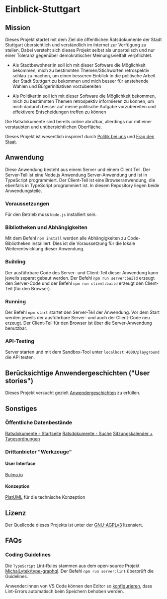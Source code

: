 # Einblick-Stuttgart

## Mission
Dieses Projekt startet mit dem Ziel die öffentlichen Ratsdokumente der Stadt Stuttgart übersichtlich und verständlich im Internet zur Verfügung zu stellen. Dabei versteht sich dieses Projekt selbst als unparteiisch und nur einer Toleranz gegenüber demokratischer Meinungsvielfalt verpflichtet.

+ Als Stadtbewohner:in soll ich mit dieser Software die Möglichkeit bekommen, mich zu bestimmten Themen/Stichworten retrospektiv schlau zu machen, um einen besseren Einblick in die politische Arbeit der Stadt Stuttgart zu bekommen und mich besser für anstehende Wahlen und Bürgerinitiativen vorzubereiten

+ Als Politiker:in soll ich mit dieser Software die Möglichkeit bekommen, mich zu bestimmten Themen retrospektiv informieren zu können, um mich dadurch besser auf meine politische Aufgabe vorzubereiten und effektivere Entscheidungen treffen zu können

Die Ratsdokumente sind bereits online abrufbar, allerdings nur mit einer verstaubten und unübersichtlichen Oberfläche.

Dieses Projekt ist wesentlich inspiriert durch [Politik bei uns](https://politik-bei-uns.de/) und [Frag den Staat](https://fragdenstaat.de/).  

## Anwendung
Diese Anwendung besteht aus einem Server und einem Client Teil. Der Server-Teil ist eine Node.js Anwendung Server-Anwendung und ist in TypeScript programmiert. Der Client-Teil ist eine Browseranwendung, die ebenfalls in TypeScript programmiert ist. In diesem Repository liegen beide Anwendungsteile.

### Voraussetzungen
Für den Betrieb muss `Node.js` installiert sein. 

### Bibliotheken und Abhängigkeiten
Mit dem Befehl `npm install` werden alle Abhängigkeiten zu Code-Bibliotheken installiert. 
Dies ist die Voraussetzung für die lokale Weiterentwicklung dieser Anwendung.

### Building
Der ausführbare Code des Server- und Client-Teil dieser Anwendung kann jeweils separat gebaut werden. Der Befehl `npm run server:build` erzeugt den Server-Code und der Befehl `npm run client:build` erzeugt den Client-Teil (für den Browser).

### Running
Der Befehl `npm start` startet den Server-Teil der Anwendung. Vor dem Start werden jeweils der ausführbare Server- und auch der Client-Code neu erzeugt. Der Client-Teil für den Browser ist über die Server-Anwendung benutzbar.

### API-Testing
Server starten und mit dem Sandbox-Tool unter `localhost:4000/playground` die API testen.

## Berücksichtige Anwendergeschichten ("User stories")
Dieses Projekt versucht gezielt [Anwendergeschichten](STORIES.md) zu erfüllen.

## Sonstiges
### Öffentliche Datenbestände
[Ratsdokumente - Startseite](https://www.stuttgart.de/external/show/ratsdokumente)
[Ratsdokumente - Suche](https://www.domino1.stuttgart.de/web/ksd/KSDRedSystem.nsf/masustart)
[Sitzungskalender + Tagesordnungen](https://www.domino1.stuttgart.de/web/ksd/KSDRedSystem.nsf/AnSiKa)

### Drittanbieter "Werkzeuge" 
#### User Interface
[Bulma.io](https://bulma.io/)

#### Konzeption
[PlatUML](http://plantuml.com/de/starting) für die technische Konzeption 

## Lizenz
Der Quellcode dieses Projekts ist unter der [GNU-AGPLv3](LICENSE) lizensiert.

## FAQs
### Coding Guidelines
Die `TypeScript` Lint-Rules stammen aus dem open-source Projekt [MichalLytek/type-graphql](https://github.com/MichalLytek/type-graphql). Der Befehl `npm run server:lint` überprüft die Guidelines.

Anwender:innen von VS Code können den Editor so [konfigurieren](https://marketplace.visualstudio.com/items?itemName=ms-vscode.vscode-typescript-tslint-plugin), dass Lint-Errors automatisch beim Speichern behoben werden. 